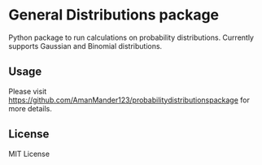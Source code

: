 # General Distributions package

Python package to run calculations on probability distributions. Currently supports Gaussian and Binomial distributions.

## Usage
Please visit https://github.com/AmanMander123/probabilitydistributionspackage for more details.

## License
MIT License